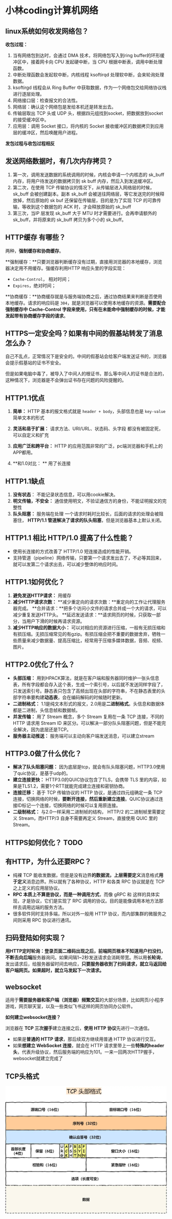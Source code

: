 # 小林coding计算机网络

## linux系统如何收发网络包？

**收包过程：**

1. 当有网络包到达时，会通过 DMA 技术，将网络包写入到ring buffer的环形缓冲区中，接着网卡向 CPU 发起硬中断，当 CPU 根据中断表，调用中断处理函数。
2. 中断处理函数会发起软中断，内核线程 ksoftirqd 处理软中断，会来轮询处理数据。
3. ksoftirgd 线程会从 Ring Buffer 中获取数据，作为一个网络包交给网络协议栈进行逐层处理。
4. 网络接口层：检查报文的合法性。
5. 网络层：确认这个网络包是发给本机还是转发出去。
6. 传输层取出 TCP 头或 UDP 头，根据四元组找到socket，把数据放到socket的接受缓冲区中。
7. 应用层：调用 Socket 接口，将内核的 Socket 接收缓冲区的数据拷贝到应用层的缓冲区，然后唤醒用户进程。

**发包过程与收包过程相反**

## 发送网络数据时，有几次内存拷贝？
1. 第一次，调用发送数据的系统调用的时候，内核会申请一个内核态的 sk_buff 内存，将用户待发送的数据拷贝到 sk buff 内存，然后入到发送缓冲区。
2. 第二次，在使用 TCP 传输协议的情况下，从传输层进入网络层的时候，sk_buff 会被创建副本。副本 sk_buff 会被送往网络层，等它发送完的时候释放掉，然后原始的 sk buf 还保留在传输层，目的是为了实现 TCP 的可靠传输，等收到这个数据包的 ACK 时，才会释放原始的 sk_buff
3. 第三次，当IP 层发现 sk_buff 大于 MTU 时才需要进行。会再申请额外的 sk_buff，并将原来的 sk_buff 拷贝为多个小的 sk_buff。

## HTTP缓存 有哪些？

两种，**强制缓存和协商缓存**。

**强制缓存：**只要浏览器判断缓存没有过期，直接用浏览器的本地缓存，浏览器决定用不用缓存。强缓存利用HTTP 响应头里的字段实现：

- `Cache-Control`， 相对时间；
- `Expires`，绝对时间；

**协商缓存：**协商缓存就是与服务端协商之后，通过协商结果来判断是否使用本地缓存。请求的响应码是 `304`，就是浏览器可以使用本地缓存的资源。**需要配合强制缓存中 Cache-Control 字段来使用，只有在未能命中强制缓存的时候，才能发起带有协商缓存字段的请求**。

## HTTPS一定安全吗？如果有中间的假基站转发了消息怎么办？

自己不乱点，正常情况下是安全的。中间的假基站会给客户端发送证书的，浏览器会提示假基站的证书不安全。

但是如果电脑中毒了，被导入了中间人的根证书，那么等中间人的证书是合法的，这种情况下，浏览器是不会弹出证书存在问题的风险提醒的。

## HTTP1.1优点

1. **简单：**       HTTP 基本的报文格式就是 `header + body`，头部信息也是 `key-value` 简单文本的形式

2. **灵活和易于扩展：**     请求方法、URI/URL、状态码、头字段 都没有被固定死，可以自定义和扩充

3. **应用广泛和跨平台：**   HTTP 的应用范围非常的广泛，pc端浏览器和手机上的APP都用。
4. **和1.0对比： **  用了长连接

## HTTP1.1缺点

1. **没有状态**：  不能记录状态信息，可以用cookie解决。
2. **明文传输，不安全：**    通信使用明文，不验证通信方的身份，不能证明报文的完整性
3. **队头阻塞：**    服务端在处理 一个请求时耗时比较长，后面的请求的处理会被阻塞住， **HTTP/1.1 管道解决了请求的队头阻塞**，但是浏览器基本上默认关闭。

## HTTP1.1 相比 HTTP/1.0 提高了什么性能？

- 使用长连接的方式改善了 HTTP/1.0 短连接造成的性能开销。
- 支持管道（pipeline）网络传输，只要第一个请求发出去了，不必等其回来，就可以发第二个请求出去，可以减少整体的响应时间。

## HTTP1.1如何优化？

1. **避免发送HTTP请求：**       用缓存
2. **减少HTTP请求次数：**    **减少重定向的请求次数：**重定向的工作让代理服务器完成。   **合并请求：**把多个访问小文件的请求合并成一个大的请求，可以减少重复发送HTTP头。   **延迟发送请求：**请求网页的时候，只获取一部分，当用户下滑的时候再请求资源。
3. **减少HTTP响应的数据大小：**   可以对相应的资源进行压缩，一般有无损压缩和有损压缩。无损压缩常见的有gzip。有损压缩会把不重要的数据舍弃，牺牲一些质量来减少数据量、提高压缩比，经常用于压缩多媒体数据，音频、视频、图片。

## HTTP2.0优化了什么？

- **头部压缩：**     用到HPACK算法，就是在客户端和服务器同时维护一张头信息表，所有字段都会存入这个表，生成一个索引号，以后就不发送同样字段了，只发送索引号。静态表只包含了高频出现在头部的字符串，不在静态表里的头部字符串要构建**动态表**，会在编码解码的时候随时更新。
- **二进制格式：**   1.1是纯文本形式的报文，2.0用是**二进制格式**。头信息和数据体都是二进制，头信息帧和数据帧。
- **并发传输：**   用了 Stream 概念，多个 Stream 复用在一条 TCP 连接，不同的 HTTP 请求用 Stream ID 来区分。可以解决一部分队头阻塞问题，但是不能完全解决，因为底层还是TCP。
- **服务器主动推送：**   服务端可以主动向客户端发送消息，可以建立stream

## HTTP3.0做了什么优化？

- **解决了队头阻塞问题：**    因为底层是tcp，就会有队头阻塞问题，HTTP3.0使用了quic协议，是基于udp的。
- **建立连接更快：**     HTTP3.0的QUIC协议包含了TLS，会携带 TLS 里的内容，如果是TLS1.2，需要1个RTT就能完成建立连接和密钥协商。
- **连接迁移：**  基于 TCP 传输协议的 HTTP 协议，是通过四元组确定一条 TCP 连接，切换网络的时候，**要断开连接，然后重新建立连接**。QUIC协议通过连接ID标记一个连接，切换网络的时候可以复用原连接。
- **二级制格式：**   与2.0一样采用二进制帧的结构， HTTP/2 的二进制帧里需要定义 Stream，而HTTP/3 自身不需要再定义 Stream，直接使用 QUIC 里的 Stream。

## HTTPS如何优化？  TODO

## 有HTTP，为什么还要RPC？

- 纯裸 TCP 能收发数据，但是是没有边界**的数据流，上层需要定义**消息格式**用于定义**消息边界。所以就有了各种协议，HTTP 和各类 RPC 协议就是在 TCP 之上定义的应用层协议。
- **RPC 本质上不算是协议，而是一种调用方式**，而像 gRPC 和 这样的具体实现，才是协议，它们是实现了 RPC 调用的协议。目的是能像调用本地方法那样去调用远端的服务方法。
- 很多软件同时支持多端，所以对外一般用 HTTP 协议，而内部集群的微服务之间则采用 RPC 协议进行通讯。

## 扫码登陆如何实现？

**用HTTP定时轮询：**登录页面二维码出现之后，**前端**网页根本不知道用户扫没扫，不断去向**后端**服务器询问。如果间隔1~2秒发送请求会消耗带宽。所以用**长轮询**，发出请求后，给服务器留时间去响应，**只要服务器收到了扫码请求，就立马返回给客户端网页。如果超时，就立马发起下一次请求。**

## websocket

适用于**需要服务器和客户端（浏览器）频繁交互**的大部分场景，比如网页/小程序游戏，网页聊天室，以及一些类似飞书这样的网页协同办公软件。

**如何建立websocket连接？**

浏览器在 **TCP 三次握手**建立连接之后，**使用 HTTP 协议**先进行一次通信。

- 如果是**普通的 HTTP 请求**，那后续双方继续用普通 HTTP 协议进行交互。
- 如果**想建立 WebSocket 连接**，就会在 HTTP 请求里带上一些**特殊的header 头**，代表升级协议，然后服务端的响应为101。一来一回两次HTTP握手，websocket就建立完成了

## TCP头格式

<img src="./assets/tcp头格式.png" alt="tcp头格式" style="zoom:50%;" />

